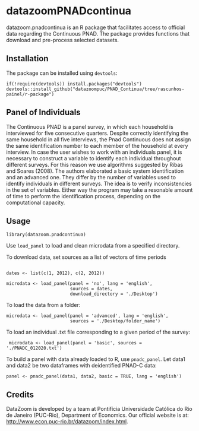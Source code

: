 # datazoomPNADcontinua

datazoom.pnadcontinua is an R package that facilitates access to official data regarding the Continuous PNAD. The package provides functions that download and pre-process selected datasets. 

## Installation
The package can be installed using `devtools`:

```
if(!require(devtools)) install.packages("devtools")
devtools::install_github("datazoompuc/PNAD_Continua/tree/rascunhos-painel/r-package")
```

## Panel of Individuals

The Continuous PNAD is a panel survey, in which each household is interviewed for five consecutive quarters. Despite correctly identifying the same household in all five interviews, the Pnad Continuous does not assign the same identification number to each member of the household at every interview. 
In case the user wishes to work with an individuals panel,
it is necessary to construct a variable to identify each individual throughout different surveys.
For this reason we use algorithms suggested by Ribas and Soares (2008).
The authors elaborated a basic system identification and an advanced one. They differ by the number of 
variables used to identify individuals in different surveys.
The idea is to verify inconsistencies in the set of variables. Either way the program may take a resonable 
amount of time to perform the identification process, depending on the computational
capacity.


## Usage

```
library(datazoom.pnadcontinua)
```
Use ```load_panel``` to load and clean microdata from a specified directory.

To download data, set sources as a list of vectors
of time periods
```

dates <- list(c(1, 2012), c(2, 2012))

microdata <- load_panel(panel = 'no', lang = 'english',
                        sources = dates,
                        download_directory = './Desktop')
```

To load the data from a folder:
```
microdata <- load_panel(panel = 'advanced', lang = 'english',
                        sources = './Desktop/folder_name')
```

To load an individual .txt file corresponding to a given period of the survey:

```
 microdata <- load_panel(panel = 'basic', sources = './PNADC_012020.txt')
```
To build a panel with data already loaded to R, use ```pnadc_panel```. Let data1 and data2 be two dataframes with deidentified PNAD-C data:

```
panel <- pnadc_panel(data1, data2, basic = TRUE, lang = 'english')
```

## Credits
DataZoom is developed by a team at Pontifícia Universidade Católica do Rio de Janeiro (PUC-Rio), Department of Economics. Our official website is at: http://www.econ.puc-rio.br/datazoom/index.html.
